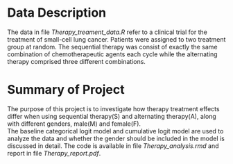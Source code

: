 # Data Description
The data in file *Therapy_treament_data.R* refer to a clinical trial for the treatment of small-cell lung cancer. Patients were assigned to two treatment group at random. The sequential therapy was consist of exactly the same combination of chemotherapeutic agents each cycle while the alternating therapy comprised three different combinations. 
<br />

# Summary of Project 
The purpose of this project is to investigate how therapy treatment effects differ when using sequential therapy(S) and alternating therapy(A), along with different genders, male(M) and female(F).
<br />
The baseline categorical logit model and cumulative logit model are used to analyze the data and whether the gender should be included in the model is discussed in detail. The code is available in file *Therapy_analysis.rmd* and report in file *Therapy_report.pdf*. 


